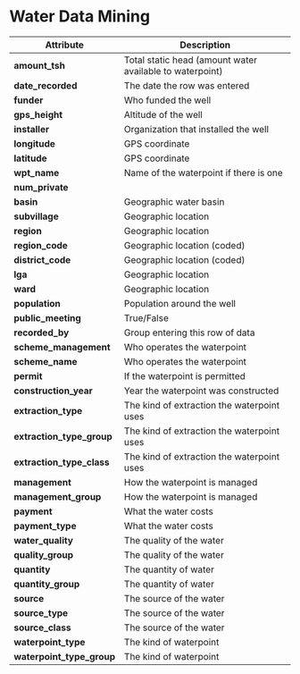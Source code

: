 # Water Data Mining


Attribute | Description
--- | ---
**amount_tsh** | Total static head (amount water available to waterpoint)
**date_recorded** | The date the row was entered
**funder** | Who funded the well
**gps_height** | Altitude of the well
**installer** | Organization that installed the well
**longitude** | GPS coordinate
**latitude** | GPS coordinate
**wpt_name** | Name of the waterpoint if there is one
**num_private** | 
**basin** | Geographic water basin
**subvillage** | Geographic location
**region** | Geographic location
**region_code** | Geographic location (coded)
**district_code** | Geographic location (coded)
**lga** | Geographic location
**ward** | Geographic location
**population** | Population around the well
**public_meeting** | True/False
**recorded_by** | Group entering this row of data
**scheme_management** | Who operates the waterpoint
**scheme_name** | Who operates the waterpoint
**permit** | If the waterpoint is permitted
**construction_year** | Year the waterpoint was constructed
**extraction_type** | The kind of extraction the waterpoint uses
**extraction_type_group** | The kind of extraction the waterpoint uses
**extraction_type_class** | The kind of extraction the waterpoint uses
**management** | How the waterpoint is managed
**management_group** | How the waterpoint is managed
**payment** | What the water costs
**payment_type** | What the water costs
**water_quality** | The quality of the water
**quality_group** | The quality of the water
**quantity** | The quantity of water
**quantity_group** | The quantity of water
**source** | The source of the water
**source_type** | The source of the water
**source_class** | The source of the water
**waterpoint_type** | The kind of waterpoint
**waterpoint_type_group** | The kind of waterpoint
